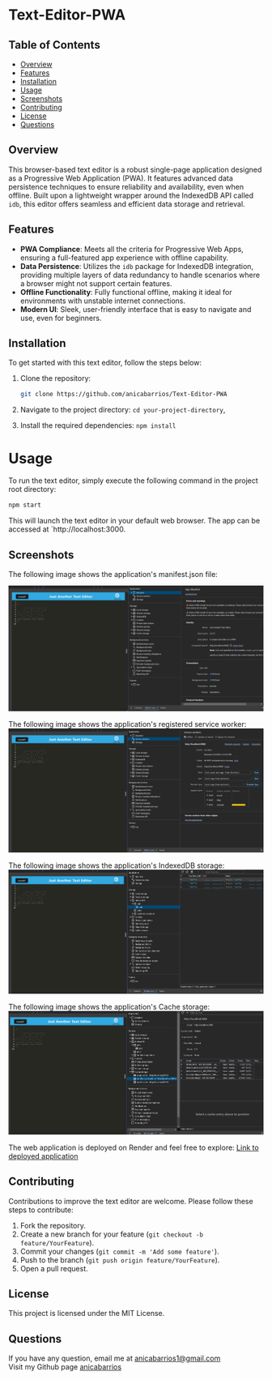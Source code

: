 # Text-Editor-PWA

## Table of Contents
- [Overview](#overview)
- [Features](#features)
- [Installation](#installation)
- [Usage](#usage)
- [Screenshots](#screenshots)
- [Contributing](#contributing)
- [License](#license)
- [Questions](#questions)

## Overview

This browser-based text editor is a robust single-page application designed as a Progressive Web Application (PWA). It features advanced data persistence techniques to ensure reliability and availability, even when offline. Built upon a lightweight wrapper around the IndexedDB API called `idb`, this editor offers seamless and efficient data storage and retrieval.

## Features

- **PWA Compliance**: Meets all the criteria for Progressive Web Apps, ensuring a full-featured app experience with offline capability.
- **Data Persistence**: Utilizes the `idb` package for IndexedDB integration, providing multiple layers of data redundancy to handle scenarios where a browser might not support certain features.
- **Offline Functionality**: Fully functional offline, making it ideal for environments with unstable internet connections.
- **Modern UI**: Sleek, user-friendly interface that is easy to navigate and use, even for beginners.

## Installation

To get started with this text editor, follow the steps below:

1. Clone the repository:
   ```bash
   git clone https://github.com/anicabarrios/Text-Editor-PWA

2. Navigate to the project directory:
`cd your-project-directory`,

3. Install the required dependencies:
`npm install`

# Usage

To run the text editor, simply execute the following command in the project root directory:

```bash
npm start
```
This will launch the text editor in your default web browser. The app can be accessed at `http://localhost:3000.

## Screenshots
The following image shows the application's manifest.json file:

![manifest](./Assets/manifest.png)

The following image shows the application's registered service worker:
![service-worker](./Assets/servicew.png)

The following image shows the application's IndexedDB storage:
![IndexDB](./Assets/indexdb.png)

The following image shows the application's Cache storage:
![Cache](./Assets/cache.png)

The web application is deployed on Render and feel free to explore: [Link to deployed application](https://text-editor-pwa-vsbv.onrender.com/)

## Contributing

Contributions to improve the text editor are welcome. Please follow these steps to contribute:

1. Fork the repository.
2. Create a new branch for your feature (`git checkout -b feature/YourFeature`).
3. Commit your changes (`git commit -m 'Add some feature'`).
4. Push to the branch (`git push origin feature/YourFeature`).
5. Open a pull request.

## License

This project is licensed under the MIT License.

## Questions 

If you have any question, email me at  anicabarrios1@gmail.com<br/>
Visit my Github page [anicabarrios](https://github.com/anicabarrios)